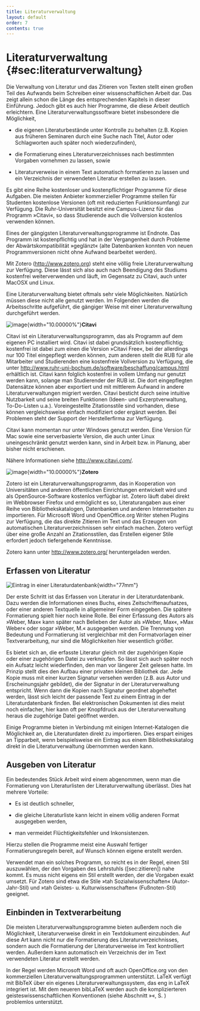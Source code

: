 ```yaml
---
title: Literaturverwaltung
layout: default
order: 7
contents: true
---
```


# Literaturverwaltung {#sec:literaturverwaltung}

Die Verwaltung von Literatur und das Zitieren von Texten stellt einen großen Teil des Aufwands beim Schreiben einer wissenschaftlichen Arbeit dar. Das zeigt allein schon die Länge des entsprechenden Kapitels in dieser Einführung. Jedoch gibt es auch hier Programme, die diese Arbeit deutlich erleichtern. Eine Literaturverwaltungssoftware bietet insbesondere die Möglichkeit,

-   die eigenen Literaturbestände unter Kontrolle zu behalten (z.B. Kopien aus früheren Seminaren durch eine Suche nach Titel, Autor oder Schlagworten auch später noch wiederzufinden),

-   die Formatierung eines Literaturverzeichnisses nach bestimmten Vorgaben vornehmen zu lassen, sowie

-   Literaturverweise in einem Text automatisch formatieren zu lassen und ein Verzeichnis der verwendeten Literatur erstellen zu lassen.

Es gibt eine Reihe kostenloser und kostenpflichtiger Programme für diese Aufgaben. Die meisten Anbieter kommerzieller Programme stellen für Studenten kostenlose Versionen (oft mit reduzierten Funktionsumfang) zur Verfügung. Die Ruhr-Universität besitzt eine Campus-Lizenz für das Programm »Citavi«, so dass Studierende auch die Vollversion kostenlos verwenden können.

Eines der gängigsten Literaturverwaltungsprogramme ist Endnote. Das Programm ist kostenpflichtig und hat in der Vergangenheit durch Probleme der Abwärtskompatibilität »geglänzt« (alte Datenbanken konnten von neuen Programmversionen nicht ohne Aufwand bearbeitet werden).

Mit Zotero (<http://www.zotero.org>) steht eine völlig freie Literaturverwaltung zur Verfügung. Diese lässt sich also auch nach Beendigung des Studiums kostenfrei weiterverwenden und läuft, im Gegensatz zu Citavi, auch unter MacOSX und Linux.

Eine Literaturverwaltung bietet oftmals sehr viele Möglichkeiten. Natürlich müssen diese nicht alle genutzt werden. Im Folgenden werden die Arbeitsschritte aufgeführt, die gängiger Weise mit einer Literaturverwaltung durchgeführt werden.

![image](Bilder/icon-technik){width="10.00000%"}**Citavi**

Citavi ist ein Literaturverwaltungsprogramm, das als Programm auf dem eigenen PC installiert wird. Citavi ist dabei grundsätzlich kostenpflichtig; kostenfrei ist dabei zum einen die Version »Citavi Free«, bei der allerdings nur 100 Titel eingepflegt werden können, zum anderen stellt die RUB für alle Mitarbeiter und Studierenden eine kostenfreie Vollversion zu Verfügung, die unter <http://www.ruhr-uni-bochum.de/software/beschaffung/campus.html> erhältlich ist. Citavi kann folglich kostenfrei in vollem Umfang nur genutzt werden kann, solange man Studierender der RUB ist. Die dort eingepflegten Datensätze können aber exportiert und mit mittlerem Aufwand in andere Literaturverwaltungen migriert werden. Citavi besticht durch seine intuitive Nutzbarkeit und seine breiten Funktionen (Ideen- und Exzerptverwaltung, To-Do-Listen u.a.). Voreingestellte Zitationsstile sind vorhanden, diese können vergleichsweise einfach modifiziert oder ergänzt werden. Bei Problemen steht der Support der Herstellerfirma zur Verfügung.

Citavi kann momentan nur unter Windows genutzt werden. Eine Version für Mac sowie eine serverbasierte Version, die auch unter Linux uneingeschränkt genutzt werden kann, sind in Arbeit bzw. in Planung, aber bisher nicht erschienen.

Nähere Informationen siehe <http://www.citavi.com/>.

![image](Bilder/icon-technik){width="10.00000%"}**Zotero**

Zotero ist ein Literaturverwaltungsprogramm, das in Kooperation von Universitäten und anderen öffentlichen Einrichtungen entwickelt wird und als OpenSource-Software kostenlos verfügbar ist. Zotero läuft dabei direkt im Webbrowser Firefox und ermöglicht es so, Literaturangaben aus einer Reihe von Bibliothekskatalogen, Datenbanken und anderen Internetseiten zu importieren. Für Microsoft Word und OpenOffice.org Writer stehen Plugins zur Verfügung, die das direkte Zitieren im Text und das Erzeugen von automatischen Literaturverzeichnissen sehr einfach machen. Zotero verfügt über eine große Anzahl an Zitationsstilen, das Erstellen eigener Stile erfordert jedoch tiefergehende Kenntnisse.

Zotero kann unter <http://www.zotero.org/> heruntergeladen werden.

## Erfassen von Literatur

![Eintrag in einer Literaturdatenbank<span data-label="fig:literaturverwaltung"></span>](Bilder/Zotero){width="77mm"}

Der erste Schritt ist das Erfassen von Literatur in der Literaturdatenbank. Dazu werden die Informationen eines Buchs, eines Zeitschriftenaufsatzes, oder einer anderen Textquelle in allgemeiner Form eingegeben. Die spätere Formatierung spielt hier noch keine Rolle. Bei einer Erfassung des Autors als »Weber, Max« kann später nach Belieben der Autor als »Weber, Max«, »Max Weber« oder sogar »Weber, M.« ausgegeben werden. Die Trennung von Bedeutung und Formatierung ist vergleichbar mit den Formatvorlagen einer Textverarbeitung, nur sind die Möglichkeiten hier wesentlich größer.

Es bietet sich an, die erfasste Literatur gleich mit der zugehörigen Kopie oder einer zugehörigen Datei zu verknüpfen. So lässt sich auch später noch ein Aufsatz leicht wiederfinden, den man vor längerer Zeit gelesen hatte. Im Prinzip stellt dies den Aufbau einer privaten kleinen Bibliothek dar. Jede Kopie muss mit einer kurzen Signatur versehen werden (z.B. aus Autor und Erscheinungsjahr gebildet), die der Signatur in der Literaturverwaltung entspricht. Wenn dann die Kopien nach Signatur geordnet abgeheftet werden, lässt sich leicht der passende Text zu einem Eintrag in der Literaturdatenbank finden. Bei elektronischen Dokumenten ist dies meist noch einfacher, hier kann oft per Knopfdruck aus der Literaturverwaltung heraus die zugehörige Datei geöffnet werden.

Einige Programme bieten in Verbindung mit einigen Internet-Katalogen die Möglichkeit an, die Literaturdaten direkt zu importieren. Dies erspart einiges an Tipparbeit, wenn beispielsweise ein Eintrag aus einem Bibliothekskatalog direkt in die Literaturverwaltung übernommen werden kann.

## Ausgeben von Literatur

Ein bedeutendes Stück Arbeit wird einem abgenommen, wenn man die Formatierung von Literaturlisten der Literaturverwaltung überlässt. Dies hat mehrere Vorteile:

-   Es ist deutlich schneller,

-   die gleiche Literaturliste kann leicht in einem völlig anderen Format ausgegeben werden,

-   man vermeidet Flüchtigkeitsfehler und Inkonsistenzen.

Hierzu stellen die Programme meist eine Auswahl fertiger Formatierungsregeln bereit, auf Wunsch können eigene erstellt werden.

<div class="Tipp">

Verwendet man ein solches Programm, so reicht es in der Regel, einen Stil auszuwählen, der den Vorgaben des Lehrstuhls (\[sec:zitieren\]) nahe kommt. Es muss nicht eigens ein Stil erstellt werden, der die Vorgaben exakt umsetzt. Für Zotero sind etwa die Stile »tah Sozialwissenschaften« (Autor-Jahr-Stil) und »tah Geistes- u. Kulturwissenschaften« (Fußnoten-Stil) geeignet.

</div>

## Einbinden in Textverarbeitung

Die meisten Literaturverwaltungsprogramme bieten außerdem noch die Möglichkeit, Literaturverweise direkt in ein Textdokument einzubinden. Auf diese Art kann nicht nur die Formatierung des Literaturverzeichnisses, sondern auch die Formatierung der Literaturverweise im Text kontrolliert werden. Außerdem kann automatisch ein Verzeichnis der im Text verwendeten Literatur erstellt werden.

In der Regel werden Microsoft Word und oft auch OpenOffice.org von den kommerziellen Literaturverwaltungsprogrammen unterstützt. LaTeX verfügt mit BibTeX über ein eigenes Literaturverwaltungssystem, das eng in LaTeX integriert ist. Mit dem neueren bibLaTeX werden auch die komplizierteren geisteswissenschaftlichen Konventionen (siehe Abschnitt »«, S. ) problemlos unterstützt.
